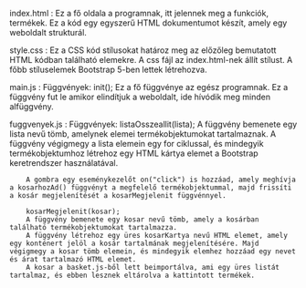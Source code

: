 index.html : 
    Ez a fő oldala a programnak, itt jelennek meg a funkciók, termékek. Ez a kód egy egyszerű HTML dokumentumot készít, amely egy weboldalt strukturál.

style.css : 
    Ez a CSS kód stílusokat határoz meg az előzőleg bemutatott HTML kódban található elemekre.
    A css fájl az index.html-nek állít stílust. A főbb stíluselemek Bootstrap 5-ben lettek létrehozva.

main.js : 
    Függvények:
        init();
        Ez a fő függvénye az egész programnak. Ez a függvény fut le amikor elindítjuk a weboldalt, ide hívódik meg minden alfüggvény.
    
fuggvenyek.js : 
    Függvények:
        listaOsszeallit(lista);
        A függvény bemenete egy lista nevű tömb, amelynek elemei termékobjektumokat tartalmaznak. A függvény végigmegy a lista elemein egy for ciklussal, és mindegyik termékobjektumhoz létrehoz egy HTML kártya elemet <!-- (<div class="card">) --> a Bootstrap keretrendszer használatával.

        A gombra egy eseménykezelőt on("click") is hozzáad, amely meghívja a kosarhozAd() függvényt a megfelelő termékobjektummal, majd frissíti a kosár megjelenítését a kosarMegjelenit függvénnyel.

        kosarMegjelenit(kosar);
        A függvény bemenete egy kosar nevű tömb, amely a kosárban található termékobjektumokat tartalmazza.
        A függvény létrehoz egy üres kosarKartya nevű HTML elemet, amely egy konténert jelöl a kosár tartalmának megjelenítésére. Majd végigmegy a kosar tömb elemein, és mindegyik elemhez hozzáad egy nevet és árat tartalmazó HTML elemet.
        A kosar a basket.js-ből lett beimportálva, ami egy üres listát tartalmaz, és ebben lesznek eltárolva a kattintott termékek.
